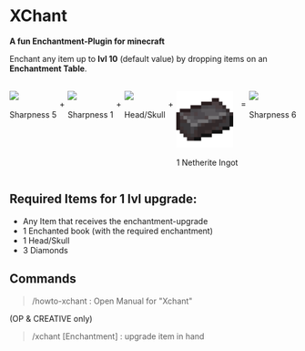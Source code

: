 # XChant

**A fun Enchantment-Plugin for minecraft**

Enchant any item up to **lvl 10** (default value) by dropping items on an **Enchantment Table**.

<br>
<div style="display: flex; justify-content: space-between">
<div style="display: inline-block;">
<img src="res/Enchanted_Diamond_Sword.gif" width="100">
<p>Sharpness 5</p>
</div>
<p>+</p>
<div style="display: inline-block;">
<img src="res/Enchanted_Book.gif" width="100">
<p>Sharpness 1</p>
</div>
<p>+</p>
<div style="display: inline-block;">
<img src="res/MHF_Steve.png" width="100">
<p>Head/Skull</p>
</div>
<p>+</p>
<div style="display: inline-block;">
<img src="res/Netherite_Ingot.png" width="100">
<p>1 Netherite Ingot</p>
</div>
<p>=</p>
<div style="display: inline-block;">
<img src="res/Enchanted_Diamond_Sword.gif" width="100">
<p>Sharpness 6</p>
</div>
</div>

## Required Items for 1 lvl upgrade:

- Any Item that receives the enchantment-upgrade
- 1 Enchanted book (with the required enchantment)
- 1 Head/Skull
- 3 Diamonds

## Commands

> /howto-xchant : Open Manual for "Xchant"

(OP & CREATIVE only)
> /xchant [Enchantment] : upgrade item in hand
